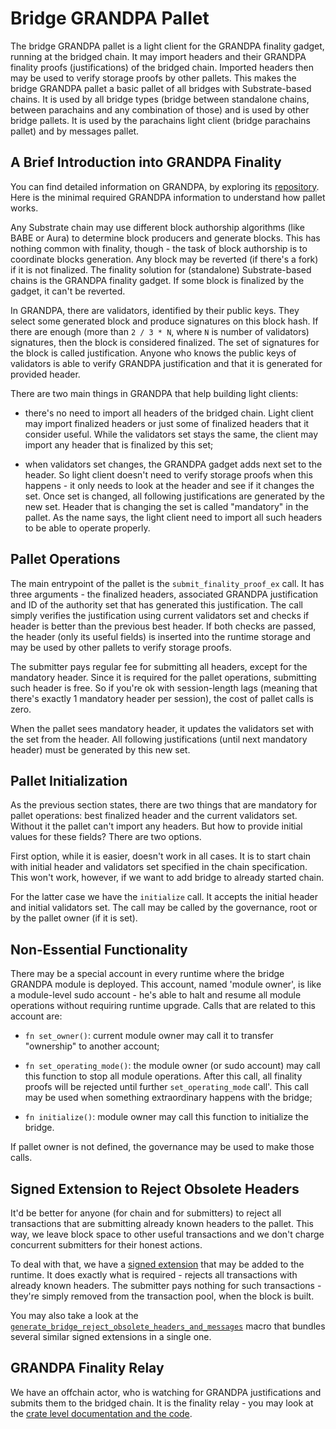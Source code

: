 # Bridge GRANDPA Pallet

The bridge GRANDPA pallet is a light client for the GRANDPA finality gadget, running at the bridged chain.
It may import headers and their GRANDPA finality proofs (justifications) of the bridged chain. Imported
headers then may be used to verify storage proofs by other pallets. This makes the bridge GRANDPA pallet
a basic pallet of all bridges with Substrate-based chains. It is used by all bridge types (bridge between
standalone chains, between parachains and any combination of those) and is used by other bridge pallets.
It is used by the parachains light client (bridge parachains pallet) and by messages pallet.

## A Brief Introduction into GRANDPA Finality

You can find detailed information on GRANDPA, by exploring its [repository](https://github.com/paritytech/finality-grandpa).
Here is the minimal required GRANDPA information to understand how pallet works.

Any Substrate chain may use different block authorship algorithms (like BABE or Aura) to determine block producers and
generate blocks. This has nothing common with finality, though - the task of block authorship is to coordinate
blocks generation. Any block may be reverted (if there's a fork) if it is not finalized. The finality solution
for (standalone) Substrate-based chains is the GRANDPA finality gadget. If some block is finalized by the gadget, it
can't be reverted.

In GRANDPA, there are validators, identified by their public keys. They select some generated block and produce
signatures on this block hash. If there are enough (more than `2 / 3 * N`, where `N` is number of validators)
signatures, then the block is considered finalized. The set of signatures for the block is called justification.
Anyone who knows the public keys of validators is able to verify GRANDPA justification and that it is generated
for provided header.

There are two main things in GRANDPA that help building light clients:

- there's no need to import all headers of the bridged chain. Light client may import finalized headers or just
  some of finalized headers that it consider useful. While the validators set stays the same, the client may
  import any header that is finalized by this set;

- when validators set changes, the GRANDPA gadget adds next set to the header. So light client doesn't need to
  verify storage proofs when this happens - it only needs to look at the header and see if it changes the set.
  Once set is changed, all following justifications are generated by the new set. Header that is changing the
  set is called "mandatory" in the pallet. As the name says, the light client need to import all such headers
  to be able to operate properly.

## Pallet Operations

The main entrypoint of the pallet is the `submit_finality_proof_ex` call. It has three arguments - the finalized
headers, associated GRANDPA justification and ID of the authority set that has generated this justification. The
call simply verifies the justification using current validators set and checks if header is better than the
previous best header. If both checks are passed, the header (only its useful fields) is inserted into the runtime
storage and may be used by other pallets to verify storage proofs.

The submitter pays regular fee for submitting all headers, except for the mandatory header. Since it is
required for the pallet operations, submitting such header is free. So if you're ok with session-length
lags (meaning that there's exactly 1 mandatory header per session), the cost of pallet calls is zero.

When the pallet sees mandatory header, it updates the validators set with the set from the header. All
following justifications (until next mandatory header) must be generated by this new set.

## Pallet Initialization

As the previous section states, there are two things that are mandatory for pallet operations: best finalized
header and the current validators set. Without it the pallet can't import any headers. But how to provide
initial values for these fields? There are two options.

First option, while it is easier, doesn't work in all cases. It is to start chain with initial header and
validators set specified in the chain specification. This won't work, however, if we want to add bridge
to already started chain.

For the latter case we have the `initialize` call. It accepts the initial header and initial validators set.
The call may be called by the governance, root or by the pallet owner (if it is set).

## Non-Essential Functionality

There may be a special account in every runtime where the bridge GRANDPA module is deployed. This
account, named 'module owner', is like a module-level sudo account - he's able to halt and
resume all module operations without requiring runtime upgrade. Calls that are related to this
account are:

- `fn set_owner()`: current module owner may call it to transfer "ownership" to another account;

- `fn set_operating_mode()`: the module owner (or sudo account) may call this function to stop all
  module operations. After this call, all finality proofs will be rejected until further `set_operating_mode` call'.
  This call may be used when something extraordinary happens with the bridge;

- `fn initialize()`: module owner may call this function to initialize the bridge.

If pallet owner is not defined, the governance may be used to make those calls.

## Signed Extension to Reject Obsolete Headers

It'd be better for anyone (for chain and for submitters) to reject all transactions that are submitting
already known headers to the pallet. This way, we leave block space to other useful transactions and
we don't charge concurrent submitters for their honest actions.

To deal with that, we have a [signed extension](./src/call_ext) that may be added to the runtime.
It does exactly what is required - rejects all transactions with already known headers. The submitter
pays nothing for such transactions - they're simply removed from the transaction pool, when the block
is built.

You may also take a look at the [`generate_bridge_reject_obsolete_headers_and_messages`](../../bin/runtime-common/src/lib.rs)
macro that bundles several similar signed extensions in a single one.

## GRANDPA Finality Relay

We have an offchain actor, who is watching for GRANDPA justifications and submits them to the bridged chain.
It is the finality relay - you may look at the [crate level documentation and the code](../../relays/finality/).
